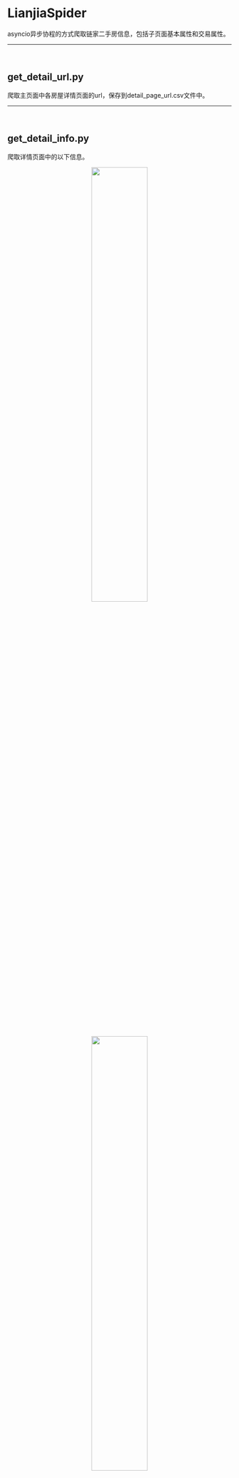 # LianjiaSpider
asyncio异步协程的方式爬取链家二手房信息，包括子页面基本属性和交易属性。

---
<br>

## get_detail_url.py
爬取主页面中各房屋详情页面的url，保存到detail_page_url.csv文件中。

---
<br>

## get_detail_info.py
爬取详情页面中的以下信息。
<center><img src="https://img-blog.csdnimg.cn/20210530142749561.png?x-oss-process=image/watermark,type_ZmFuZ3poZW5naGVpdGk,shadow_10,text_aHR0cHM6Ly9ibG9nLmNzZG4ubmV0L3FxXzQzOTY1NzA4,size_16,color_FFFFFF,t_70" width=50%></center>
<center><img src="https://img-blog.csdnimg.cn/20210530142957853.png?x-oss-process=image/watermark,type_ZmFuZ3poZW5naGVpdGk,shadow_10,text_aHR0cHM6Ly9ibG9nLmNzZG4ubmV0L3FxXzQzOTY1NzA4,size_16,color_FFFFFF,t_70" width=50%></center>
将爬取的房屋信息保存到house_info.csv中。

## 武汉二手房可视化.ipynb
对爬取的数据进行分析及可视化。
可视化图形：
![在这里插入图片描述](https://img-blog.csdnimg.cn/20210604092709907.png?x-oss-process=image/watermark,type_ZmFuZ3poZW5naGVpdGk,shadow_10,text_aHR0cHM6Ly9ibG9nLmNzZG4ubmV0L3FxXzQzOTY1NzA4,size_16,color_FFFFFF,t_70#pic_center)
![在这里插入图片描述](https://img-blog.csdnimg.cn/20210604094930106.gif#pic_center)
![在这里插入图片描述](https://img-blog.csdnimg.cn/20210604101022297.gif#pic_center)
![在这里插入图片描述](https://img-blog.csdnimg.cn/20210604151833749.png?x-oss-process=image/watermark,type_ZmFuZ3poZW5naGVpdGk,shadow_10,text_aHR0cHM6Ly9ibG9nLmNzZG4ubmV0L3FxXzQzOTY1NzA4,size_16,color_FFFFFF,t_70#pic_center)
![在这里插入图片描述](https://img-blog.csdnimg.cn/20210604105242100.png?x-oss-process=image/watermark,type_ZmFuZ3poZW5naGVpdGk,shadow_10,text_aHR0cHM6Ly9ibG9nLmNzZG4ubmV0L3FxXzQzOTY1NzA4,size_16,color_FFFFFF,t_70#pic_center)
![在这里插入图片描述](https://img-blog.csdnimg.cn/20210604111251379.gif#pic_center)
![在这里插入图片描述](https://img-blog.csdnimg.cn/20210604112809258.gif?#pic_center)
![在这里插入图片描述](https://img-blog.csdnimg.cn/2021060411374613.png?x-oss-process=image/watermark,type_ZmFuZ3poZW5naGVpdGk,shadow_10,text_aHR0cHM6Ly9ibG9nLmNzZG4ubmV0L3FxXzQzOTY1NzA4,size_16,color_FFFFFF,t_70#pic_center)
![在这里插入图片描述](https://img-blog.csdnimg.cn/20210604141358276.gif#pic_center)
![在这里插入图片描述](https://img-blog.csdnimg.cn/20210604142107512.gif#pic_center)
![在这里插入图片描述](https://img-blog.csdnimg.cn/20210604142757311.gif#pic_center)
![在这里插入图片描述](https://img-blog.csdnimg.cn/20210604150023996.gif#pic_center)
